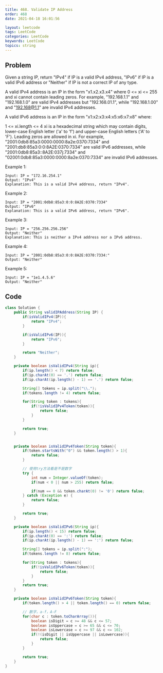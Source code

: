 ```yaml
---
title: 468. Validate IP Address
order: 468
date: 2021-04-18 16:01:56

layout: leetcode
tags: LeetCode
categories: LeetCode
keywords: LeetCode
topics: string
---
```


## Problem

Given a string IP, return "IPv4" if IP is a valid IPv4 address, "IPv6" if IP is a valid IPv6 address or "Neither" if IP is not a correct IP of any type.

A valid IPv4 address is an IP in the form "x1.x2.x3.x4" where 0 <= xi <= 255 and xi cannot contain leading zeros. For example, "192.168.1.1" and "192.168.1.0" are valid IPv4 addresses but "192.168.01.1", while "192.168.1.00" and "192.168@1.1" are invalid IPv4 addresses.

A valid IPv6 address is an IP in the form "x1:x2:x3:x4:x5:x6:x7:x8" where:

1 <= xi.length <= 4
xi is a hexadecimal string which may contain digits, lower-case English letter ('a' to 'f') and upper-case English letters ('A' to 'F').
Leading zeros are allowed in xi.
For example, "2001:0db8:85a3:0000:0000:8a2e:0370:7334" and "2001:db8:85a3:0:0:8A2E:0370:7334" are valid IPv6 addresses, while "2001:0db8:85a3::8A2E:037j:7334" and "02001:0db8:85a3:0000:0000:8a2e:0370:7334" are invalid IPv6 addresses.

Example 1:

```
Input: IP = "172.16.254.1"
Output: "IPv4"
Explanation: This is a valid IPv4 address, return "IPv4".
```

Example 2:

```
Input: IP = "2001:0db8:85a3:0:0:8A2E:0370:7334"
Output: "IPv6"
Explanation: This is a valid IPv6 address, return "IPv6".
```

Example 3:

```
Input: IP = "256.256.256.256"
Output: "Neither"
Explanation: This is neither a IPv4 address nor a IPv6 address.
```

Example 4:

```
Input: IP = "2001:0db8:85a3:0:0:8A2E:0370:7334:"
Output: "Neither"
```

Example 5:

```
Input: IP = "1e1.4.5.6"
Output: "Neither"
```

## Code

```java
class Solution {
    public String validIPAddress(String IP) {
        if(isValidIPv4(IP)){
            return "IPv4";
        }

        if(isValidIPv6(IP)){
            return "IPv6";
        }

        return "Neither";
    }

    private boolean isValidIPv4(String ip){
        if(ip.length() < 7) return false;
        if(ip.charAt(0) == '.') return false;
        if(ip.charAt(ip.length() - 1) == '.') return false;

        String[] tokens = ip.split("\\.");
        if(tokens.length != 4) return false;

        for(String token : tokens){
            if(!isValidIPv4Token(token)){
                return false;
            }
        }

        return true;
    }


    private boolean isValidIPv4Token(String token){
        if(token.startsWith("0") && token.length() > 1){
            return false;
        }

        // 使用try方法看是不是数字
        try {
            int num = Integer.valueOf(token);
            if(num < 0 || num > 255) return false;

            if(num == 0 && token.charAt(0) != '0') return false;
        } catch (Exception e) {
            return false;
        }

        return true;
    }

    private boolean isValidIPv6(String ip){
        if(ip.length() < 15) return false;
        if(ip.charAt(0) == ':') return false;
        if(ip.charAt(ip.length() - 1) == ':') return false;

        String[] tokens = ip.split(":");
        if(tokens.length != 8) return false;

        for(String token : tokens){
            if(!isValidIPv6Token(token)){
                return false;
            }
        }
        return true;
    }

    private boolean isValidIPv6Token(String token){
        if(token.length() > 4 || token.length() == 0) return false;

        // 数字，a-f，A-F
        for(char c : token.toCharArray()){
            boolean isDigit = c >= 48 && c <= 57;
            boolean isUppercase = c >= 65 && c <= 70;
            boolean isLowercase = c >= 97 && c <= 102;
            if(!(isDigit || isUppercase || isLowercase)){
                return false;
            }
        }

        return true;
    }
}
```
